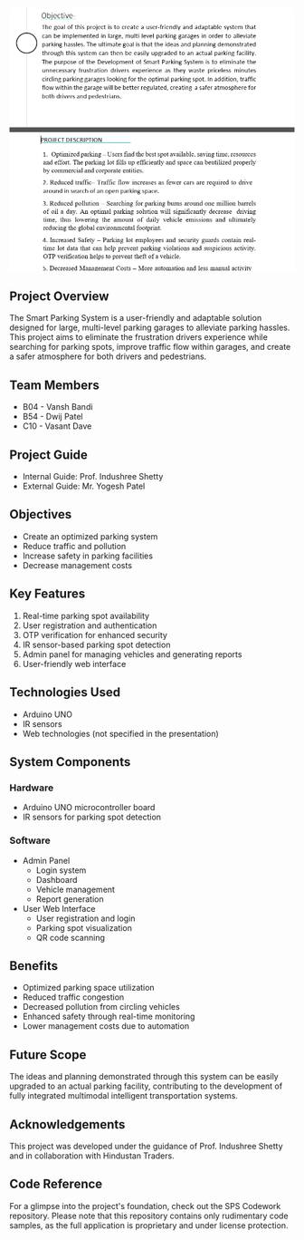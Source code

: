 ![Objective](https://github.com/Vasant19/Smart-Parking-System/blob/main/Objective.png)

## Project Overview

The Smart Parking System is a user-friendly and adaptable solution designed for large, multi-level parking garages to alleviate parking hassles. This project aims to eliminate the frustration drivers experience while searching for parking spots, improve traffic flow within garages, and create a safer atmosphere for both drivers and pedestrians.

## Team Members

- B04 - Vansh Bandi
- B54 - Dwij Patel
- C10 - Vasant Dave

## Project Guide

- Internal Guide: Prof. Indushree Shetty
- External Guide: Mr. Yogesh Patel

## Objectives

- Create an optimized parking system
- Reduce traffic and pollution
- Increase safety in parking facilities
- Decrease management costs

## Key Features

1. Real-time parking spot availability
2. User registration and authentication
3. OTP verification for enhanced security
4. IR sensor-based parking spot detection
5. Admin panel for managing vehicles and generating reports
6. User-friendly web interface

## Technologies Used

- Arduino UNO
- IR sensors
- Web technologies (not specified in the presentation)

## System Components

### Hardware
- Arduino UNO microcontroller board
- IR sensors for parking spot detection

### Software
- Admin Panel
  - Login system
  - Dashboard
  - Vehicle management
  - Report generation
- User Web Interface
  - User registration and login
  - Parking spot visualization
  - QR code scanning

## Benefits

- Optimized parking space utilization
- Reduced traffic congestion
- Decreased pollution from circling vehicles
- Enhanced safety through real-time monitoring
- Lower management costs due to automation

## Future Scope

The ideas and planning demonstrated through this system can be easily upgraded to an actual parking facility, contributing to the development of fully integrated multimodal intelligent transportation systems.

## Acknowledgements

This project was developed under the guidance of Prof. Indushree Shetty and in collaboration with Hindustan Traders.

## Code Reference

For a glimpse into the project's foundation, check out the SPS Codework repository. Please note that this repository contains only rudimentary code samples, as the full application is proprietary and under license protection.


